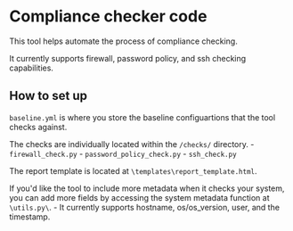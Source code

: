 # Compliance checker code

This tool helps automate the process of compliance checking. 

It currently supports firewall, password policy, and ssh checking capabilities.

## How to set up

`baseline.yml` is where you store the baseline configuartions that the tool checks against.

The checks are individually located within the `/checks/` directory.
    - `firewall_check.py`
    - `password_policy_check.py`
    - `ssh_check.py`

The report template is located at `\templates\report_template.html`.

If you'd like the tool to include more metadata when it checks your system, you can add more fields by accessing the system metadata function at `\utils.py\`.
    - It currently supports hostname, os/os_version, user, and the timestamp.
